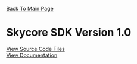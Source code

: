 <a href="/README.md">Back To Main Page</a>

<h1>Skycore SDK Version 1.0</h1>

<a href="/1.0/source_code/README.md">View Source Code Files</a>
<BR/>
<a href="/1.0/documentation/README.md">View Documentation</a>

